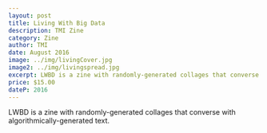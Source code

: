 ```yaml
---
layout: post
title: Living With Big Data
description: TMI Zine
category: Zine
author: TMI
date: August 2016
image: ../img/livingCover.jpg
image2: ../img/livingspread.jpg
excerpt: LWBD is a zine with randomly-generated collages that converse with algorithmically-generated text.
price: $15.00
dateP: 2016
---
```


LWBD is a zine with randomly-generated collages that converse with algorithmically-generated text.
